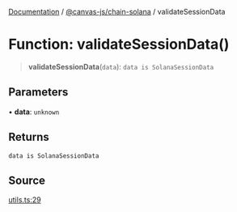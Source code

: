 [Documentation](../../../index.md) / [@canvas-js/chain-solana](../index.md) / validateSessionData

# Function: validateSessionData()

> **validateSessionData**(`data`): `data is SolanaSessionData`

## Parameters

• **data**: `unknown`

## Returns

`data is SolanaSessionData`

## Source

[utils.ts:29](https://github.com/canvasxyz/canvas/blob/4c6b729f/packages/chain-solana/src/utils.ts#L29)
